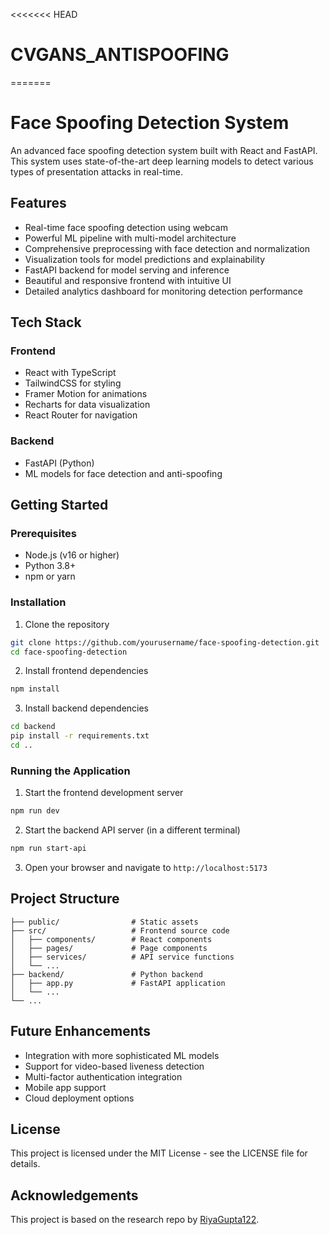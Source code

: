 <<<<<<< HEAD
# CVGANS_ANTISPOOFING
=======
# Face Spoofing Detection System

An advanced face spoofing detection system built with React and FastAPI. This system uses state-of-the-art deep learning models to detect various types of presentation attacks in real-time.

## Features

- Real-time face spoofing detection using webcam
- Powerful ML pipeline with multi-model architecture
- Comprehensive preprocessing with face detection and normalization
- Visualization tools for model predictions and explainability
- FastAPI backend for model serving and inference
- Beautiful and responsive frontend with intuitive UI
- Detailed analytics dashboard for monitoring detection performance

## Tech Stack

### Frontend
- React with TypeScript
- TailwindCSS for styling
- Framer Motion for animations
- Recharts for data visualization
- React Router for navigation

### Backend
- FastAPI (Python)
- ML models for face detection and anti-spoofing

## Getting Started

### Prerequisites
- Node.js (v16 or higher)
- Python 3.8+
- npm or yarn

### Installation

1. Clone the repository
```bash
git clone https://github.com/yourusername/face-spoofing-detection.git
cd face-spoofing-detection
```

2. Install frontend dependencies
```bash
npm install
```

3. Install backend dependencies
```bash
cd backend
pip install -r requirements.txt
cd ..
```

### Running the Application

1. Start the frontend development server
```bash
npm run dev
```

2. Start the backend API server (in a different terminal)
```bash
npm run start-api
```

3. Open your browser and navigate to `http://localhost:5173`

## Project Structure

```
├── public/                # Static assets
├── src/                   # Frontend source code
│   ├── components/        # React components
│   ├── pages/             # Page components
│   ├── services/          # API service functions
│   └── ...
├── backend/               # Python backend
│   ├── app.py             # FastAPI application
│   └── ...
└── ...
```

## Future Enhancements

- Integration with more sophisticated ML models
- Support for video-based liveness detection
- Multi-factor authentication integration
- Mobile app support
- Cloud deployment options

## License

This project is licensed under the MIT License - see the LICENSE file for details.

## Acknowledgements

This project is based on the research repo by [RiyaGupta122](https://github.com/RiyaGupta122/Face_spoofing).

